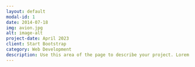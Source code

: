 ```yaml
---
layout: default
modal-id: 1
date: 2014-07-18
img: avion.jpg
alt: image-alt
project-date: April 2023
client: Start Bootstrap
category: Web Development
description: Use this area of the page to describe your project. Lorem ipsum dolor sit amet, consectetur adipisicing elit. Mollitia neque assumenda ipsam nihil, molestias magnam, recusandae quos quis inventore quisquam velit asperiores, vitae? Reprehenderit soluta, eos quod consequuntur itaque. Nam.
---
```


